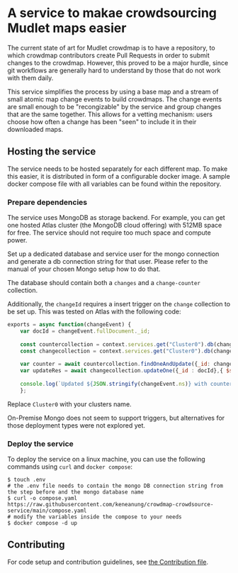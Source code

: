 # A service to makae crowdsourcing Mudlet maps easier

The current state of art for Mudlet crowdmap is to have a repository, to which crowdmap contributors create Pull Requests
in order to submit changes to the crowdmap. However, this proved to be a major hurdle, since git workflows are generally
hard to understand by those that do not work with them daily.

This service simplifies the process by using a base map and a stream of small atomic map change events to build crowdmaps.
The change events are small enough to be "recongizable" by the service and group changes that are the same together. This
allows for a vetting mechanism: users choose how often a change has been "seen" to include it in their downloaded maps.

## Hosting the service

The service needs to be hosted separately for each different map. To make this easier, it is distributed in form of a
configurable docker image. A sample docker compose file with all variables can be found within the repository.

### Prepare dependencies

The service uses MongoDB as storage backend. For example, you can get one hosted Atlas cluster (the MongoDB cloud offering)
with 512MB space for free. The service should not require too much space and compute power.

Set up a dedicated database and service user for the mongo connection and generate a db connection string for that user.
Please refer to the manual of your chosen Mongo setup how to do that.

The database should contain both a `changes` and a `change-counter` collection.

Additionally, the `changeId` requires a insert trigger on the `change` collection to be set up. This was tested on Atlas
with the following code:
```js
exports = async function(changeEvent) {
    var docId = changeEvent.fullDocument._id;
    
    const countercollection = context.services.get("Cluster0").db(changeEvent.ns.db).collection("change-counter");
    const changecollection = context.services.get("Cluster0").db(changeEvent.ns.db).collection(changeEvent.ns.coll);
    
    var counter = await countercollection.findOneAndUpdate({_id: changeEvent.ns },{ $inc: { seq_value: 1 }}, { returnNewDocument: true, upsert : true});
    var updateRes = await changecollection.updateOne({_id : docId},{ $set : {changeId : counter.seq_value}});
    
    console.log(`Updated ${JSON.stringify(changeEvent.ns)} with counter ${counter.seq_value} result : ${JSON.stringify(updateRes)}`);
    };
```

Replace `Cluster0` with your clusters name.

On-Premise Mongo does not seem to support triggers, but alternatives for those deployment types were not explored yet.

### Deploy the service

To deploy the service on a linux machine, you can use the following commands using `curl` and `docker compose`:
```shell
$ touch .env
# the .env file needs to contain the mongo DB connection string from the step before and the mongo database name
$ curl -o compose.yaml https://raw.githubusercontent.com/keneanung/crowdmap-crowdsource-service/main/compose.yaml
# modify the variables inside the compose to your needs
$ docker compose -d up
```

## Contributing

For code setup and contribution guidelines, see [the Contribution file](CONTRIBUTING.md).
